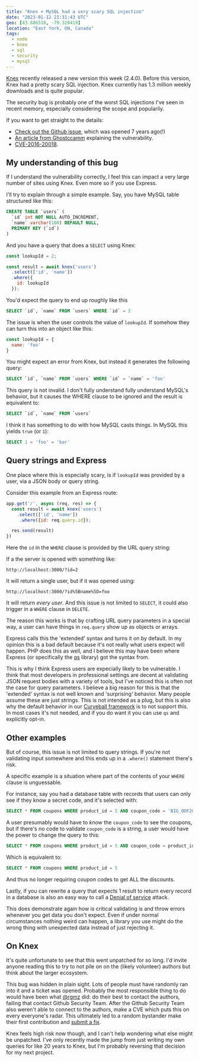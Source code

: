 ```yaml
---
title: "Knex + MySQL had a very scary SQL injection"
date: "2023-01-12 21:31:43 UTC"
geo: [43.686510, -79.328419]
location: "East York, ON, Canada"
tags:
  - node
  - knex
  - sql
  - security
  - mysql
---
```


[Knex][4] recently released a new version this week (2.4.0). Before this version,
Knex had a pretty scary SQL injection. Knex currently has 1.3 million weekly
downloads and is quite popular.

The security bug is probably one of the worst SQL injections I've seen in recent
memory, especially considering the scope and popularily.

If you want to get straight to the details:

* [Check out the Github issue][1], which was opened 7 years ago(!)
* [An article from Ghostccamm][2] explaining the vulnerability.
* [CVE-2016-20018][3].

## My understanding of this bug

If I understand the vulnerability correctly, I feel this can impact a very
large number of sites using Knex. Even more so if you use Express.

I'll try to explain through a simple example. Say, you have MySQL table structured
like this:

```sql
CREATE TABLE `users` (
  `id` int NOT NULL AUTO_INCREMENT,
  `name` varchar(100) DEFAULT NULL,
  PRIMARY KEY (`id`)
)
```

And you have a query that does a `SELECT` using Knex:

```javascript
const lookupId = 2;

const result = await knex('users')
  .select(['id', 'name'])
  .where({
    id: lookupId
  });
```

You'd expect the query to end up roughly like this

```sql
SELECT `id`, `name` FROM `users` WHERE `id` = 2
```

The issue is when the user controls the value of `lookupId`. If somehow they
can turn this into an object like this:

```javascript
const lookupId = {
  name: 'foo'
}
```

You might expect an error from Knex, but instead it generates the following query:

```sql
SELECT `id`, `name` FROM `users` WHERE `id` = `name` = 'foo'
```

This query is not invalid. I don't fully understand fully understand MySQL's behavior,
but it causes the WHERE clause to be ignored and the result is equivalent to:

```sql
SELECT `id`, `name` FROM `users`
```

I think it has something to do with how MySQL casts things. In MySQL this yields `true` (or `1`):

```sql
SELECT 1 = 'foo' = 'bar'
```

## Query strings and Express

One place where this is especially scary, is if `lookupId` was provided by a user,
via a JSON body or query string.

Consider this example from an Express route:

```javascript
app.get('/', async (req, res) => {
  const result = await knex('users')
    .select(['id', 'name'])
     .where({id: req.query.id});

  res.send(result)
})
```

Here the `id` in the `WHERE` clause is provided by the URL query string:

If a the server is opened with something like:

```
http://localhost:3000/?id=2
```

It will return a single user, but if it was opened using:


```
http://localhost:3000/?id%5Bname%5D=foo
```

It will return _every user_. And this issue is not limited to `SELECT`,
it could also trigger in a `WHERE` clause in `DELETE`.

The reason this works is that by crafting URL query parameters in a special
way, a user can have things in `req.query` show up as objects or arrays.

Express calls this the 'extended' syntax and turns it on by default. In my
opinion this is a bad default because it's not really what users expect will
happen. PHP does this as well, and I believe this may have been where Express
(or specifically the [qs][6] library) got the syntax from.

This is why I think Express users are expecially likely to be vulnerable.
I think that most developers in professional settings are decent at
validating JSON request bodies with a variety of tools, but I've noticed
this is often not the case for query parameters. I believe a big reason for
this is that the 'extended' syntax is not well known and 'surprising' behavior.
Many people assume these are just strings. This is not intended as a plug,
but this is also why the default behavior in our [Curveball framework][7] is
to not support this. In most cases it's not needed, and if you do want it you can
use `qs` and explicitly opt-in.

Other examples
--------------

But of course, this issue is not limited to query strings. If you're not
validating input somewhere and this ends up in a `.where()` statement there's
risk.

A specific example is a situation where part of the contents of your `WHERE`
clause is unguessable.

For instance, say you had a database table with records that users can only
see if they know a secret code, and it's selected with:

```sql
SELECT * FROM coupons WHERE product_id = 5 AND coupon_code = 'BIG_OOF2023'
```

A user presumably would have to *know* the `coupon_code` to see the coupons,
but if there's no code to validate `coupon_code` is a string, a user would have the
power to change the query to this:

```sql
SELECT * FROM coupons WHERE product_id = 5 AND coupon_code = product_id = 'bla'
```

Which is equivalent to:

```sql
SELECT * FROM coupons WHERE product_id = 5
```

And thus no longer requiring coupon codes to get ALL the discounts.

Lastly, if you can rewrite a query that expects 1 result to return every
record in a database is also an easy way to call a [Denial of service][10] attack.


This does demonstrate again how is critical validating is and throw errors
whenever you get data you don't expect. Even if under normal circumstances
nothing weird can happen, a library you use might do the wrong thing with
unexpected data instead of just rejecting it.

On Knex
-------

It's quite unfortunate to see that this went unpatched for so long. I'd
invite anyone reading this to try to not pile on on the (likely volunteer)
authors but think about the larger ecosystem.

This bug was hidden in plain sight. Lots of people must have randomly
ran into it and a ticket was opened. Probably the most responsible thing to
do would have been what [@rgmz][8] did: do their best to contact the authors,
failing that contact Github Security Team. After the Github Security Team also
weren't able to connect to the authors, make a CVE which puts this on every
everyone's radar. This ultimately led to a random bystander make their first
contribution and [submit a fix][9].

Knex feels high risk now though, and I can't help wondering what else might
be unpatched. I've only recently made the jump from just writing my own queries
for like 20 years to Knex, but I'm probably reversing that decision for my
next project.

[1]: https://github.com/knex/knex/issues/1227
[2]: https://www.ghostccamm.com/blog/knex_sqli/
[3]: https://nvd.nist.gov/vuln/detail/CVE-2016-20018
[4]: https://knexjs.org/
[5]: https://expressjs.com/
[6]: https://www.npmjs.com/package/qs
[7]: https://curveballjs.org/
[8]: https://github.com/knex/knex/issues/1227#issuecomment-1358165470
[9]: https://github.com/knex/knex/pull/5417
[10]: https://en.wikipedia.org/wiki/Denial-of-service_attack
